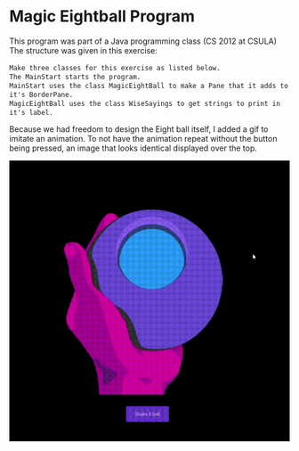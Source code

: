 # Magic Eightball Program
This program was part of a Java programming class (CS 2012 at CSULA)
The structure was given in this exercise:

	Make three classes for this exercise as listed below.
	The MainStart starts the program.
	MainStart uses the class MagicEightBall to make a Pane that it adds to it's BorderPane.
	MagicEightBall uses the class WiseSayings to get strings to print in it's label.

Because we had freedom to design the Eight ball itself, I added a gif to imitate an animation. To not have the animation repeat without the button being pressed, an image that looks identical displayed over the top.

![gif showcasing program](https://raw.githubusercontent.com/Leaxlang/PersonalCodingProjects/main/Java/_11_02Eightball/Magic8-ball.gif)


